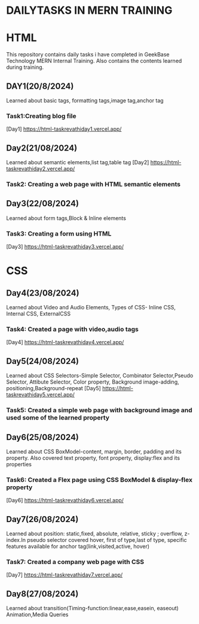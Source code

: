 # DAILYTASKS IN MERN TRAINING
# HTML
  This repository contains daily tasks i have completed in GeekBase Technology MERN Internal Training. Also contains the contents learned during training.
## DAY1(20/8/2024)
  Learned about basic tags, formatting tags,image tag,anchor tag
### Task1:Creating blog file
[Day1] https://html-taskrevathiday1.vercel.app/
## Day2(21/08/2024)
  Learned about semantic elements,list tag,table tag
[Day2] https://html-taskrevathiday2.vercel.app/
### Task2: Creating a web page with HTML semantic elements
## Day3(22/08/2024)
  Learned about form tags,Block & Inline elements
### Task3: Creating a form using HTML 
[Day3] https://html-taskrevathiday3.vercel.app/
# CSS
## Day4(23/08/2024)
  Learned about Video and Audio Elements, Types of CSS- Inline CSS, Internal CSS, ExternalCSS
### Task4: Created a page with video,audio tags
 [Day4] https://html-taskrevathiday4.vercel.app/
## Day5(24/08/2024)
  Learned about CSS Selectors-Simple Selector, Combinator Selector,Pseudo Selector, Attibute Selector, Color property, Background image-adding, positioning,Background-repeat
  [Day5] https://html-taskrevathiday5.vercel.app/
### Task5: Created a simple web page with background image and used some of the learned property
## Day6(25/08/2024)
  Learned about CSS BoxModel-content, margin, border, padding and its property. Also covered text property, font property, display:flex and its properties
 ### Task6: Created a Flex page using CSS BoxModel & display-flex property
 [Day6] https://html-taskrevathiday6.vercel.app/
 ## Day7(26/08/2024)
  Learned about position: static,fixed, absolute, relative, sticky ; overflow, z-index.In pseudo selector covered hover, first of type,last of type, specific features available for anchor tag(link,visited,active, hover)
### Task7: Created a company web page with CSS
[Day7] https://html-taskrevathiday7.vercel.app/
## Day8(27/08/2024)
  Learned about transition(Timing-function:linear,ease,easein, easeout)
Animation,Media Queries